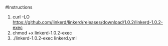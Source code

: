 #Instructions
1. curl -LO https://github.com/linkerd/linkerd/releases/download/1.0.2/linkerd-1.0.2-exec
2. chmod +x linkerd-1.0.2-exec
3. ./linkerd-1.0.2-exec linkerd.yml
